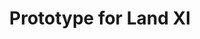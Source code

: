 ---
layout: post
title: Prototype for Land XI
description: Card, steel, acrylic. 240x240mm.
imageUrl: https://snorv.art/wp-content/uploads/2020/02/IMG_0297.jpg
---